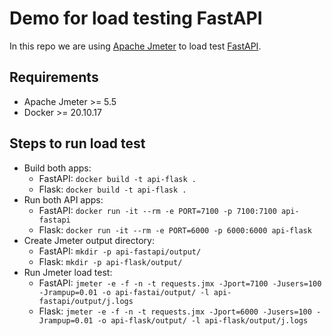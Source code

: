 # Demo for load testing FastAPI

In this repo we are using [Apache Jmeter](https://jmeter.apache.org/) to load
test [FastAPI](https://fastapi.tiangolo.com/).

## Requirements

- Apache Jmeter >= 5.5
- Docker >= 20.10.17

## Steps to run load test

- Build both apps:
   - FastAPI: `docker build -t api-flask .`
   - Flask: `docker build -t api-flask .`
- Run both API apps:
    - FastAPI: `docker run -it --rm -e PORT=7100 -p 7100:7100 api-fastapi` 
    - Flask: `docker run -it --rm -e PORT=6000 -p 6000:6000 api-flask` 
- Create Jmeter output directory:
    - FastAPI: `mkdir -p api-fastapi/output/`
    - Flask: `mkdir -p api-flask/output/`
- Run Jmeter load test:
    - FastAPI: `jmeter -e -f -n -t requests.jmx -Jport=7100 -Jusers=100 -Jrampup=0.01 -o api-fastai/output/ -l api-fastapi/output/j.logs`
    - Flask: `jmeter -e -f -n -t requests.jmx -Jport=6000 -Jusers=100 -Jrampup=0.01 -o api-flask/output/ -l api-flask/output/j.logs`


